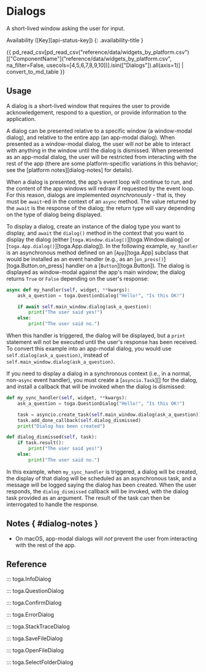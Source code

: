 # Dialogs

A short-lived window asking the user for input.

Availability ([Key][api-status-key])  <!-- rumdl-disable-line MD013 -->
{: .availability-title }

<nospell>
{{ pd_read_csv[pd_read_csv("reference/data/widgets_by_platform.csv")[["ComponentName"]("reference/data/widgets_by_platform.csv", na_filter=False, usecols=[4,5,6,7,8,9,10])].isin(["Dialogs"]).all(axis=1)] | convert_to_md_table }}
</nospell>

## Usage

A dialog is a short-lived window that requires the user to provide acknowledgement, respond to a question, or provide information to the application.

A dialog can be presented relative to a specific window (a window-modal dialog), and relative to the entire app (an app-modal dialog). When presented as a window-modal dialog, the user will *not* be able to interact with anything in the window until the dialog is dismissed. When presented as an app-modal dialog, the user will be restricted from interacting with the rest of the app (there are some platform-specific variations in this behavior; see the [platform notes][dialog-notes] for details).

When a dialog is presented, the app's event loop will continue to run, and the content of the app windows will redraw if requested by the event loop. For this reason, dialogs are implemented *asynchronously* - that is, they must be `await`-ed in the context of an `async` method. The value returned by the `await` is the response of the dialog; the return type will vary depending on the type of dialog being displayed.

To display a dialog, create an instance of the dialog type you want to display, and `await` the `dialog()` method in the context that you want to display the dialog (either [`toga.Window.dialog()`][toga.Window.dialog] or [`toga.App.dialog()`][toga.App.dialog]). In the following example, `my_handler` is an asynchronous method defined on an [`App`][toga.App] subclass that would be installed as an event handler (e.g., as an [`on_press()`][toga.Button.on_press] handler on a [`Button`][toga.Button]). The dialog is displayed as window-modal against the app's main window; the dialog returns `True` or `False` depending on the user's response:

```python
async def my_handler(self, widget, **kwargs):
    ask_a_question = toga.QuestionDialog("Hello!", "Is this OK!")

    if await self.main_window.dialog(ask_a_question):
        print("The user said yes!")
    else:
        print("The user said no.")
```

When this handler is triggered, the dialog will be displayed, but a `print` statement will not be executed until the user's response has been received. To convert this example into an app-modal dialog, you would use `self.dialog(ask_a_question)`, instead of `self.main_window.dialog(ask_a_question)`.

If you need to display a dialog in a synchronous context (i.e., in a normal, non-`async` event handler), you must create a [`asyncio.Task`][] for the dialog, and install a callback that will be invoked when the dialog is dismissed:

```python
def my_sync_handler(self, widget, **kwargs):
    ask_a_question = toga.QuestionDialog("Hello!", "Is this OK!")

    task = asyncio.create_task(self.main_window.dialog(ask_a_question))
    task.add_done_callback(self.dialog_dismissed)
    print("Dialog has been created")

def dialog_dismissed(self, task):
    if task.result():
        print("The user said yes!")
    else:
        print("The user said no.")
```

In this example, when `my_sync_handler` is triggered, a dialog will be created, the display of that dialog will be scheduled as an asynchronous task, and a message will be logged saying the dialog has been created. When the user responds, the `dialog_dismissed` callback will be invoked, with the dialog task provided as an argument. The result of the task can then be interrogated to handle the response.

## Notes  { #dialog-notes }

- On macOS, app-modal dialogs will *not* prevent the user from interacting with the rest of the app.

## Reference

::: toga.InfoDialog

::: toga.QuestionDialog

::: toga.ConfirmDialog

::: toga.ErrorDialog

::: toga.StackTraceDialog

::: toga.SaveFileDialog

::: toga.OpenFileDialog

::: toga.SelectFolderDialog

